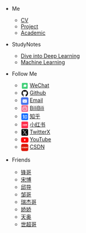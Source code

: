 <!-- _navbar.md -->

* Me
  * [CV](Me/CV.md)
  * [Project](Me/Project.md)
  * [Academic](Me/Academic.md)

* StudyNotes
  * [Dive into Deep Learning](StudyNotes/DiveintoDeepLearning/Notes/README.md)
  * [Machine Learning](StudyNotes/MachineLearning/Notes/README.md)

* Follow Me
  * <a href="https://linchentang.top/wechat_qrcode" target="_blank" rel="noopener noreferrer"><img src="/docs/images/plugin/微信.png"  style="height:20px; vertical-align:middle; margin-right:4px;">WeChat</a>
  * <a href="https://github.com/LinChentang" target="_blank" rel="noopener noreferrer"><img src="images/plugin/github.png" style="height:20px; vertical-align:middle; margin-right:4px;">Github</a>
  * <a href="mailto:z1273611131@163.com" target="_blank" rel="noopener noreferrer"><img src="images/plugin/邮箱.png"  style="height:20px; vertical-align:middle; margin-right:4px;">Email</a>
  * <a href="https://space.bilibili.com/346629528?spm_id_from=333.1007.0.0" target="_blank"><img src="images/plugin/哔哩哔哩.png"  style="height:20px; vertical-align:middle; margin-right:4px;">BiliBili</a>
  * <a href="https://www.zhihu.com/people/yu-chen-63-69-85" target="_blank" rel="noopener noreferrer"><img src="images/plugin/知乎.png"  style="height:20px; vertical-align:middle; margin-right:4px;">知乎</a>
  * <a href="https://www.xiaohongshu.com/user/profile/66a673f5000000001d023fdb" target="_blank" rel="noopener noreferrer"><img src="images/plugin/小红书.png"  style="height:20px; vertical-align:middle; margin-right:4px;">小红书</a>
  * <a href="https://x.com/linchentang23" target="_blank" rel="noopener noreferrer"><img src="images/plugin/TwitterX.png"  style="height:20px; vertical-align:middle; margin-right:4px;">TwitterX</a>
  * <a href="https://www.youtube.com/@linchentang618" target="_blank" rel="noopener noreferrer"><img src="images/plugin/youtube .png"  style="height:20px; vertical-align:middle; margin-right:4px;">YouTube</a>
  * <a href="https://blog.csdn.net/weixin_64266899?spm=1011.2124.3001.5343" target="_blank" rel="noopener noreferrer"><img src="/docs/images/plugin/CSDN.png"  style="height:20px; vertical-align:middle; margin-right:4px;">CSDN</a>


* Friends
  * <a href="https://github.com/Relph1119" target="_blank" rel="noopener noreferrer">锋哥</a>
  * <a href="https://github.com/KMnO4-zx" target="_blank" rel="noopener noreferrer">宋博</a>
  * <a href="https://github.com/clorisqiu1" target="_blank" rel="noopener noreferrer">邱导</a>
  * <a href="https://github.com/logan-zou" target="_blank" rel="noopener noreferrer">邹哥</a>
  * <a href="https://hrjtju.github.io/" target="_blank" rel="noopener noreferrer">瑞杰哥</a>
  * <a href="https://github.com/Aphasia0515" target="_blank" rel="noopener noreferrer">娇娇</a>
  * <a href="https://github.com/lta155" target="_blank" rel="noopener noreferrer">天奥</a>
  * <a href="https://github.com/itcharge" target="_blank" rel="noopener noreferrer">世超哥</a>

